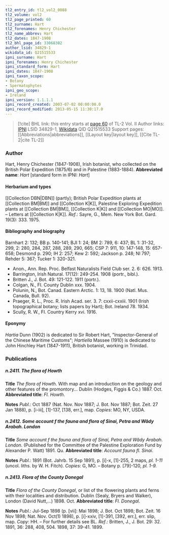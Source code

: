 ```yaml
---
tl2_entry_id: tl2_vol2_0088
tl2_volume: vol2
tl2_page_printed: 60
tl2_surname: Hart
tl2_forenames: Henry Chichester
tl2_name_abbrev: Hart
tl2_dates: 1847-1908
tl2_bhl_page_id: 33068302
author_lsid: 34829-1
wikidata_id: Q21515533
ipni_surname: Hart
ipni_forenames: Henry Chichester
ipni_standard_form: Hart
ipni_dates: 1847-1908
ipni_taxon_scope: 
- Botany
- Spermatophytes
ipni_geo_scope: 
- Ireland
ipni_version: 1.1.1.1
ipni_record_created: 2003-07-02 00:00:00.0
ipni_record_modified: 2013-05-15 11:30:17.0
---
```


> [!cite] BHL link: this entry starts at [page 60](https://www.biodiversitylibrary.org/page/33068302) of TL-2 Vol. II
> Author links: [IPNI](https://www.ipni.org/a/34829-1) LSID 34829-1, [Wikidata](https://www.wikidata.org/wiki/Q21515533) QID Q21515533
> Support pages: [[Abbreviations|abbreviations]], [[Layout key|layout key]], [[Cite TL-2|cite TL-2]]

### Author

Hart, Henry Chichester (1847-1908), Irish botanist, who collected on the British Polar Expedition (1875/6) and in Palestine (1883-1884). 
**Abbreviated name**: *Hart* \[standard form in IPNI: *Hart*\]

#### Herbarium and types

[[Collection DBN|DBN]] (partly); British Polar Expedition plants at [[Collection BM|BM]] and [[Collection K|K]], Palestine Exploring Expedition plants at [[Collection BM|BM]], [[Collection K|K]] and [[Collection MO|MO]]. – Letters at [[Collection K|K]].
*Ref*.: Sayre, G., Mem. New York Bot. Gard. 19(3): 333. 1975.

#### Bibliography and biography

Barnhart 2: 132; BB p. 140-141; BJI 1: 24; BM 2: 789, 6: 437; BL 1: 31-32, 299, 2: 280, 284, 287, 288, 289, 290, 665; CSP 7: 911, 10: 147-148, 15: 657-658; Desmond p. 290; IH 2: 257; Kew 2: 592; Jackson p. 248; NI 797; Rehder 5: 367; Tucker 1: 320-321.
- Anon., Ann. Rep. Proc. Belfast Naturalists Field Club ser. 2. 6: 626. 1913.
- Barrington, Irish Natural. 17(12): 249-254. 1908 (portr., bibl.).
- Britten J., J. Bot. 49: 121-122. 1911 (portr.).
- Colgan, N., FI. County Dublin xxx. 1904.
- Polunin, N., Bot. Canad. Eastern Arctic. 1: 13, 18. 1900 (Natl. Mus. Canada, Bull. 92).
- Praeger, R. L., Proc. R. Irish Acad. ser. 3. 7: cxxii-cxxiii. 1901 (Irish topographical botany; lists papers by Hart); Bot. Ireland 78. 1934.
- Scully, R. W., FI. Country Kerry xvi. 1916.

#### Eponymy

*Hartia* Dunn (1902) is dedicated to Sir Robert Hart, "Inspector-General of the Chinese Maritime Customs"; *Hartiella* Massee (1910) is dedicated to John Hinchley Hart (1847-1911), British botanist, working in Trinidad.

### Publications

##### n.2411. The flora of Howth

**Title**
*The flora of Howth*. With map and an introduction on the geology and other features of the promontory... Dublin (Hodges, Figgis & Co.) 1887. Oct.
**Abbreviated title**: *Fl. Howth*.

**Notes**
*Publ*.: Oct 1887 (Nat. Nov. Nov 1887; J. Bot. Nov 1887; Bot. Zeit. 27 Jan 1888), p. \[i-iii\], \[1\]-137, \[138, err.\], map. *Copies*: MO, NY, USDA.

##### n.2412. Some account f the fauna and flora of Sinai, Petra and Wâdy Arabah. London

**Title**
*Some account f the fauna and flora of Sinai, Petra and Wâdy Arabah. London*. (Published for the Committee of the Palestine Exploration Fund by Alexander P. Watt) 1891. Qu.
**Abbreviated title**: *Account fauna fl. Sinai*.

**Notes**
*Publ*.: 1891 (Bot. Jahrb. 15 Sep 1891), p. \[i\]-x, \[1\]-255, 2 maps, *pl. 1-11* (uncol. liths. by W. H. Fitch). *Copies*: G, MO. – Botany p. \[79\]-120, *pl. 1-9.*

##### n.2413. Flora of the County Donegal

**Title**
*Flora of the County Donegal*, or list of the flowering plants and ferns with their localities and distribution. Dublin (Sealy, Bryers and Walker), London (David Nutt,...) 1898. Oct.
**Abbreviated title**: *Fl. Donegal*.

**Notes**
*Publ*.: Jul-Sep 1898 (p. \[vii\]: Mai 1898; J. Bot. Oct 1898; Bot. Zeit. 16 Nov 1898; Nat. Nov. Oct(1) 1898), p. \[i\]-xxiv, \[1\]-391, \[392, err.\], err. slip, map. *Copy*: HH. – For further details see BL.
*Ref*.: Britten, J., J. Bot. 29: 32. 1891, 36: 288, 408, 504. 1898, 37: 39-41. 1899.

